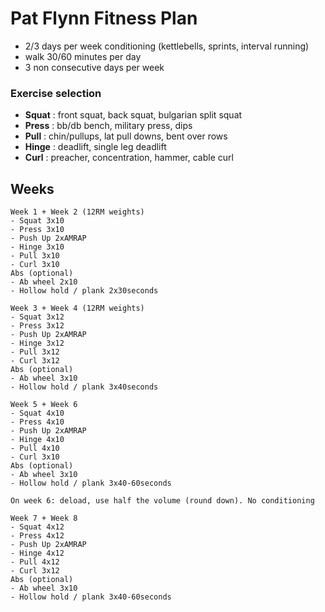 # Pat Flynn Fitness Plan

- 2/3 days per week conditioning (kettlebells, sprints, interval running)
- walk 30/60 minutes per day
- 3 non consecutive days per week

### Exercise selection

- **Squat** : front squat, back squat, bulgarian split squat
- **Press** : bb/db bench, military press, dips
- **Pull** : chin/pullups, lat pull downs, bent over rows
- **Hinge** : deadlift, single leg deadlift
- **Curl** : preacher, concentration, hammer, cable curl

## Weeks

```
Week 1 + Week 2 (12RM weights)
- Squat 3x10
- Press 3x10
- Push Up 2xAMRAP
- Hinge 3x10
- Pull 3x10
- Curl 3x10
Abs (optional)
- Ab wheel 2x10
- Hollow hold / plank 2x30seconds
```

```
Week 3 + Week 4 (12RM weights)
- Squat 3x12
- Press 3x12
- Push Up 2xAMRAP
- Hinge 3x12
- Pull 3x12
- Curl 3x12
Abs (optional)
- Ab wheel 3x10
- Hollow hold / plank 3x40seconds
```

```
Week 5 + Week 6
- Squat 4x10
- Press 4x10
- Push Up 2xAMRAP
- Hinge 4x10
- Pull 4x10
- Curl 3x10
Abs (optional)
- Ab wheel 3x10
- Hollow hold / plank 3x40-60seconds

On week 6: deload, use half the volume (round down). No conditioning
```

```
Week 7 + Week 8
- Squat 4x12
- Press 4x12
- Push Up 2xAMRAP
- Hinge 4x12
- Pull 4x12
- Curl 3x12
Abs (optional)
- Ab wheel 3x10
- Hollow hold / plank 3x40-60seconds

```

